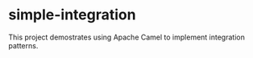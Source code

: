 # simple-integration

This project demostrates using Apache Camel to implement integration patterns.
